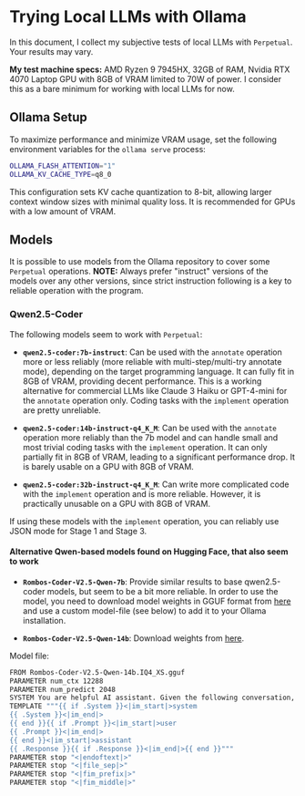 # Trying Local LLMs with Ollama

In this document, I collect my subjective tests of local LLMs with `Perpetual`. Your results may vary.

**My test machine specs:** AMD Ryzen 9 7945HX, 32GB of RAM, Nvidia RTX 4070 Laptop GPU with 8GB of VRAM limited to 70W of power. I consider this as a bare minimum for working with local LLMs for now.

## Ollama Setup

To maximize performance and minimize VRAM usage, set the following environment variables for the `ollama serve` process:

```sh
OLLAMA_FLASH_ATTENTION="1"
OLLAMA_KV_CACHE_TYPE=q8_0
```

This configuration sets KV cache quantization to 8-bit, allowing larger context window sizes with minimal quality loss. It is recommended for GPUs with a low amount of VRAM.

## Models

It is possible to use models from the Ollama repository to cover some `Perpetual` operations. **NOTE:** Always prefer "instruct" versions of the models over any other versions, since strict instruction following is a key to reliable operation with the program.

### Qwen2.5-Coder

The following models seem to work with `Perpetual`:

- **`qwen2.5-coder:7b-instruct`**: Can be used with the `annotate` operation more or less reliably (more reliable with multi-step/multi-try annotate mode), depending on the target programming language. It can fully fit in 8GB of VRAM, providing decent performance. This is a working alternative for commercial LLMs like Claude 3 Haiku or GPT-4-mini for the `annotate` operation only. Coding tasks with the `implement` operation are pretty unreliable.

- **`qwen2.5-coder:14b-instruct-q4_K_M`**: Can be used with the `annotate` operation more reliably than the 7b model and can handle small and most trivial coding tasks with the `implement` operation. It can only partially fit in 8GB of VRAM, leading to a significant performance drop. It is barely usable on a GPU with 8GB of VRAM.

- **`qwen2.5-coder:32b-instruct-q4_K_M`**: Can write more complicated code with the `implement` operation and is more reliable. However, it is practically unusable on a GPU with 8GB of VRAM.

If using these models with the `implement` operation, you can reliably use JSON mode for Stage 1 and Stage 3.

#### Alternative Qwen-based models found on Hugging Face, that also seem to work

- **`Rombos-Coder-V2.5-Qwen-7b`**: Provide similar results to base qwen2.5-coder models, but seem to be a bit more reliable. In order to use the model, you need to download model weights in GGUF format from [here](https://huggingface.co/mradermacher/Rombos-Coder-V2.5-Qwen-7b-i1-GGUF) and use a custom model-file (see below) to add it to your Ollama installation.

- **`Rombos-Coder-V2.5-Qwen-14b`**: Download weights from [here](https://huggingface.co/mradermacher/Rombos-Coder-V2.5-Qwen-14b-GGUF).

Model file:

```sh
FROM Rombos-Coder-V2.5-Qwen-14b.IQ4_XS.gguf
PARAMETER num_ctx 12288
PARAMETER num_predict 2048
SYSTEM You are helpful AI assistant. Given the following conversation, relevant context, and a follow up question, reply with an answer to the current question the user is asking. Return only your response to the question given the above information following the users instructions as needed.
TEMPLATE """{{ if .System }}<|im_start|>system
{{ .System }}<|im_end|>
{{ end }}{{ if .Prompt }}<|im_start|>user
{{ .Prompt }}<|im_end|>
{{ end }}<|im_start|>assistant
{{ .Response }}{{ if .Response }}<|im_end|>{{ end }}"""
PARAMETER stop "<|endoftext|>"
PARAMETER stop "<|file_sep|>"
PARAMETER stop "<|fim_prefix|>"
PARAMETER stop "<|fim_middle|>"
```
